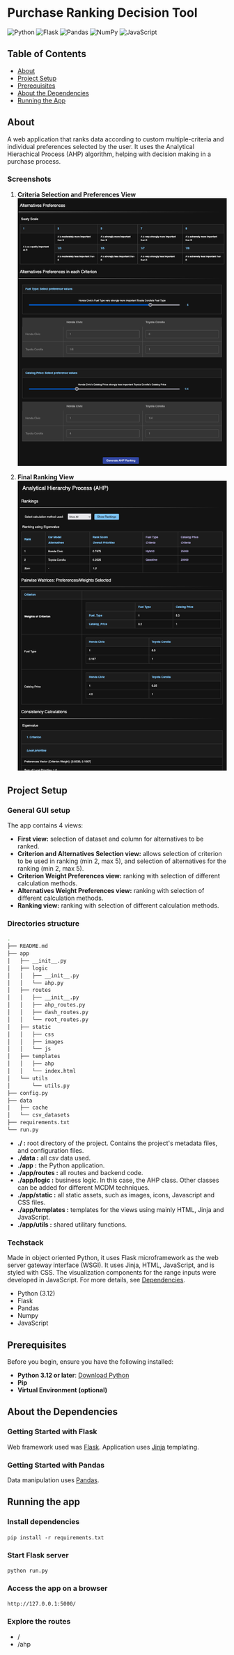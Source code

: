 # Purchase Ranking Decision Tool
![Python](https://img.shields.io/badge/python-%23F0F0F0?style=for-the-badge&logo=data%3Aimage%2Fpng%3Bbase64%2CiVBORw0KGgoAAAANSUhEUgAAADAAAAAwCAYAAABXAvmHAAAACXBIWXMAAAsTAAALEwEAmpwYAAADGUlEQVR4nO2YPWgUQRTHZ2dzM5dYaCFBAiaFNkZRBMUuiI0fRdBCwSZFolj4kWCSmRMJhyksBJVgI2qhhYIpFEREczPZmUSDSBo%2FkIAERWMnETQmSDRPdm89g4TczCXrXnD%2F8Jpr9vfb92Z25hBKkiRJEoTAQTy3GWcEd7i8i7l4hZkYx0x%2Bx1xMYi4%2BYCaeOlxecrncgbJZXD5vrUNsDIC5BNNyuHiITnor40ZHKHuvCjM5ZgNfKCaHYu%2BEy%2Fp3lgQflpvJ7YpVAHPZHL7NMXRK1COeq8VcvrAYpe54BZhoy4PIa39%2Bk13mAvJiWQgUOtAu6%2Bw6IMtEoMRyEoGYu%2BSEHQBN2kBTmFVToOkzUGTfUhWAoBSdAU0Plf70jLfW4fJy%2BKWdWMi8lySgg%2FoKMl1nze52ykbM5LfFhi5BAEDRs3b0%2Be1w0d%2F4HALnzQTIqBW%2Fw0VP1PBBMXEsEFDk9LwCfnlVq4wFMBNvohcQn1H7o%2Bp8B%2BjtogKK7DGjb%2FVWYC5mIhaY8A%2BCyId%2Fsqw6WKjFBVrNBHhuezTjIn9iJt87TF5FHXLN78eBpreKwufrjNn4ZORBy1EYwVw2oc6%2BmuBmZhgAhEHRC4bw%2Fk50zkyAi6Pmu4i4iY4%2FoKbQhZFRqQOg6LAxfH6EuJkAEy2GW2A%2FynoVAdTjyhrQtAc0eQua%2FrAC06YC6SYjAbdT7DWZZ8T61gXwXsUW0ORTJNB6Vg2mNpn1mMn1BgJDeXiUBk3eRQ6v6CQMo5SZwP5et9hX2OHiSiCgSGPk8DqoO8gmDhPS6AyjyIl%2FAD%2Ftj6mVAGbiiJFAsTPMYsAr2oysw3PL5%2Fu%2FJ2KBKdD0NShy3XzhzhGXid2YiemSBRSN98IehMsGf7%2F%2F%2B16wdASKZMEjpGKW%2FM8EyBgMkHrQ6dWg6POlJ6BI4e9H0KSrTARoi4XAR%2FBSG2AwXQuavgwFuuMVCEZiAWvAo4djFTC%2Bz869gL9YXdQjExhGVaDJDTt4Mgo63YDKKaAqtvrXPlBEh0fsifAsMw6KjoCi90GRLAxUboNe5MbNmyRJElQe%2BQWgfIcmva%2Bj%2BwAAAABJRU5ErkJggg%3D%3D)
![Flask](https://img.shields.io/badge/flask-%232BAED5?style=for-the-badge&logo=flask)
![Pandas](https://img.shields.io/badge/pandas-%23150458?style=for-the-badge&logo=pandas)
![NumPy](https://img.shields.io/badge/numpy-%23013243.svg?style=for-the-badge&logo=numpy&logoColor=white)
![JavaScript](https://img.shields.io/badge/javascript-%23323330.svg?style=for-the-badge&logo=javascript&logoColor=%23F7DF1E)

## Table of Contents
 - [About](#about)
 - [Project Setup](#project-setup)
 - [Prerequisites](#prerequisites)
 - [About the Dependencies](#about-the-dependencies)
 - [Running the App](#running-the-app)

## About
 A web application that ranks data according to custom multiple-criteria and individual preferences selected by the user. It uses the Analytical Hierachical Process (AHP) algorithm, helping with decision making in a purchase process.

### Screenshots

1. **Criteria Selection and Preferences View**  
   <img width="500" alt="Criterion Selection" src="https://github.com/hiranobyrne/ranking-decision-tool/blob/ed7c37f4526409366a0c3d92d8a99547ac18dd82/assets/alternatives_preferences_screen.png?raw=true">

2. **Final Ranking View**  
   <img width="500" alt="Ranking View" src="https://github.com/hiranobyrne/ranking-decision-tool/blob/9cf4f44252b94a0d5de5e0149302929c991820c3/assets/ranking_screen.png?raw=true">


## Project Setup

### General GUI setup
 The app contains 4 views:
 - **First view:** selection of dataset and column for alternatives to be ranked.
 - **Criterion and Alternatives Selection view:** allows selection of criterion to be used in ranking (min 2, max 5), and selection of alternatives for the ranking (min 2, max 5). 
 - **Criterion Weight Preferences view:** ranking with selection of different calculation methods.
 - **Alternatives Weight Preferences view:** ranking with selection of different calculation methods.
 - **Ranking view:** ranking with selection of different calculation methods.

### Directories structure
```bash
.
├── README.md
├── app
│   ├── __init__.py
│   ├── logic
│   │   ├── __init__.py
│   │   └── ahp.py
│   ├── routes
│   │   ├── __init__.py
│   │   ├── ahp_routes.py
│   │   ├── dash_routes.py
│   │   └── root_routes.py
│   ├── static
│   │   ├── css
│   │   ├── images
│   │   └── js
│   ├── templates
│   │   ├── ahp
│   │   └── index.html
│   └── utils
│       └── utils.py
├── config.py
├── data
│   ├── cache
│   └── csv_datasets
├── requirements.txt
└── run.py
```
 - **./ :** root directory of the project. Contains the project's metadata files, and configuration files.
 - **./data :** all csv data used.
 - **./app :** the Python application.
 - **./app/routes :** all routes and backend code.
 - **./app/logic :** business logic. In this case, the AHP class. Other classes can be added for different MCDM techniques.
 - **./app/static :** all static assets, such as images, icons, Javascript and CSS files.
 - **./app/templates :** templates for the views using mainly HTML, Jinja and JavaScript.
 - **./app/utils :** shared utilitary functions.

### Techstack
 Made in object oriented Python, it uses Flask microframework as the web server gateway interface (WSGI). It uses Jinja, HTML, JavaScript, and is styled with CSS. The visualization components for the range inputs were developed in JavaScript. For more details, see [Dependencies](#dependencies).
 
 - Python (3.12)
 - Flask
 - Pandas
 - Numpy
 - JavaScript

## Prerequisites

Before you begin, ensure you have the following installed:

- **Python 3.12 or later**: [Download Python](https://www.python.org/downloads/)
- **Pip**
- **Virtual Environment (optional)**

## About the Dependencies

### Getting Started with Flask
Web framework used was [Flask](https://flask.palletsprojects.com/en/3.0.x/installation/#install-flask). Application uses [Jinja](https://jinja.palletsprojects.com/en/3.1.x/intro/#installation) templating.

### Getting Started with Pandas
Data manipulation uses [Pandas](https://pandas.pydata.org/getting_started.html).

## Running the app
### Install dependencies
```pip install -r requirements.txt```

### Start Flask server
```python run.py```

### Access the app on a browser
```http://127.0.0.1:5000/```

### Explore the routes
+ /
+ /ahp


